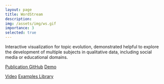 ```yaml
---
layout: page
title: WordStream
description: 
img: /assets/img/ws.gif
importance: 3
selected: true
---
```


<p class="card-text">Interactive visualization for topic evolution, demonstrated helpful
            to
            explore the development of multiple subjects in qualitative data, including social
        media or educational domains.</p>
<p class="card-text">
<span class="pr-2"><a
    href="https://diglib.eg.org/bitstream/handle/10.2312/evs20191178/103-107.pdf">Publication
</a></span>
<span class="pr-2"><a
    href="https://github.com/iDataVisualizationLab/WordStream">GitHub</a></span>
<span class="pr-2"><a
    href="https://idatavisualizationlab.github.io/WordStream/index.html">Demo</a></span>

<span class="pr-2"><a
    href="https://idatavisualizationlab.github.io/WordStream/video.html">Video</a></span>
<span class="pr-2"><a
    href="https://idatavisualizationlab.github.io/WordStream/examples.html">Examples
</a></span>
<span class="pr-2"><a href="https://github.com/huyen-nguyen/wordstreamlib">Library
</a></span>

</p>